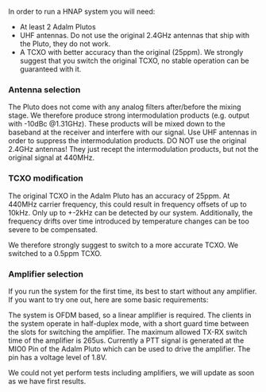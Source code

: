 In order to run a HNAP system you will need:

* At least 2 Adalm Plutos
* UHF antennas. Do not use the original 2.4GHz antennas that ship with the Pluto, they do not work.
* A TCXO with better accuracy than the original (25ppm). We strongly suggest that you switch the original TCXO, no stable operation
can be guaranteed with it.

### Antenna selection
The Pluto does not come with any analog filters after/before the mixing stage. We therefore produce strong intermodulation products (e.g. output with -10dBc @1.31GHz). These products will be mixed down to the baseband at the receiver and interfere with our signal. Use UHF antennas in order to suppress the intermodulation products. DO NOT use the original 2.4GHz antennas! They just recept the intermodulation products, but not the original signal at 440MHz.

### TCXO modification
The original TCXO in the Adalm Pluto has an accuracy of 25ppm. At 440MHz carrier frequency, this could result in frequency
offsets of up to 10kHz. Only up to +-2kHz can be detected by our system. Additionally, the frequency drifts over time introduced by temperature changes
can be too severe to be compensated.

We therefore strongly suggest to switch to a more accurate TCXO. We switched to a 0.5ppm TCXO.

### Amplifier selection

If you run the system for the first time, its best to start without any amplifier. If you want to try one out, here are some basic requirements:

The system is OFDM based, so a linear amplifier is required. The clients in the system operate in half-duplex
mode, with a short guard time between the slots for switching the amplifier.
The maximum allowed TX-RX switch time of the amplifier is 265us.
Currently a PTT signal is generated at the MIO0 Pin of the Adalm Pluto which can be used to drive the amplifier. The pin has
a voltage level of 1.8V.

We could not yet perform tests including amplifiers, we will update as soon as we have first results.

